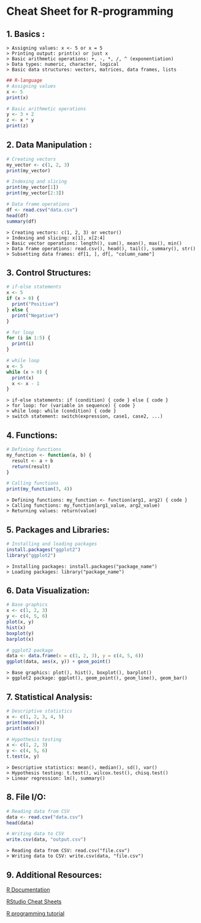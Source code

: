 # Cheat Sheet for R-programming

## 1. Basics :
    > Assigning values: x <- 5 or x = 5
    > Printing output: print(x) or just x
    > Basic arithmetic operations: +, -, *, /, ^ (exponentiation)
    > Data types: numeric, character, logical
    > Basic data structures: vectors, matrices, data frames, lists

``` R
## R-language
# Assigning values
x <- 5
print(x)

# Basic arithmetic operations
y <- 3 + 2
z <- x * y
print(z)
```
## 2. Data Manipulation :
``` R
# Creating vectors
my_vector <- c(1, 2, 3)
print(my_vector)

# Indexing and slicing
print(my_vector[1])
print(my_vector[2:3])

# Data frame operations
df <- read.csv("data.csv")
head(df)
summary(df)

```
    > Creating vectors: c(1, 2, 3) or vector()
    > Indexing and slicing: x[1], x[2:4]
    > Basic vector operations: length(), sum(), mean(), max(), min()
    > Data frame operations: read.csv(), head(), tail(), summary(), str()
    > Subsetting data frames: df[1, ], df[, "column_name"]

## 3. Control Structures:
``` R 
# if-else statements
x <- 5
if (x > 0) {
  print("Positive")
} else {
  print("Negative")
}

# for loop
for (i in 1:5) {
  print(i)
}

# while loop
x <- 5
while (x > 0) {
  print(x)
  x <- x - 1
}

```
    > if-else statements: if (condition) { code } else { code }
    > for loop: for (variable in sequence) { code }
    > while loop: while (condition) { code }
    > switch statement: switch(expression, case1, case2, ...)
## 4. Functions:
``` R 
# Defining functions
my_function <- function(a, b) {
  result <- a + b
  return(result)
}

# Calling functions
print(my_function(3, 4))

```
    > Defining functions: my_function <- function(arg1, arg2) { code }
    > Calling functions: my_function(arg1_value, arg2_value)
    > Returning values: return(value)
## 5. Packages and Libraries:
``` R 
# Installing and loading packages
install.packages("ggplot2")
library("ggplot2")

```
    > Installing packages: install.packages("package_name")
    > Loading packages: library("package_name")
## 6. Data Visualization:
``` R
# Base graphics
x <- c(1, 2, 3)
y <- c(4, 5, 6)
plot(x, y)
hist(x)
boxplot(y)
barplot(x)

# ggplot2 package
data <- data.frame(x = c(1, 2, 3), y = c(4, 5, 6))
ggplot(data, aes(x, y)) + geom_point()

```
    > Base graphics: plot(), hist(), boxplot(), barplot()
    > ggplot2 package: ggplot(), geom_point(), geom_line(), geom_bar()
## 7. Statistical Analysis:
``` R
# Descriptive statistics
x <- c(1, 2, 3, 4, 5)
print(mean(x))
print(sd(x))

# Hypothesis testing
x <- c(1, 2, 3)
y <- c(4, 5, 6)
t.test(x, y)

```
    > Descriptive statistics: mean(), median(), sd(), var()
    > Hypothesis testing: t.test(), wilcox.test(), chisq.test()
    > Linear regression: lm(), summary()
## 8. File I/O:
``` R
# Reading data from CSV
data <- read.csv("data.csv")
head(data)

# Writing data to CSV
write.csv(data, "output.csv")

```
    > Reading data from CSV: read.csv("file.csv")
    > Writing data to CSV: write.csv(data, "file.csv")
## 9. Additional Resources:
  [R Documentation](#https://www.rdocumentation.org/)

  [RStudio Cheat Sheets](#https://www.rstudio.com/resources/cheatsheets/)

  [R programming tutorial](#https://youtu.be/oPjZK4Apgug)